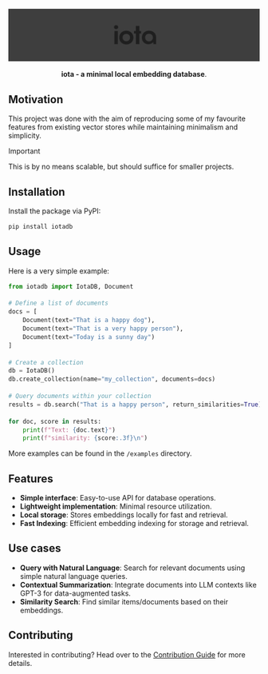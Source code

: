 <p align="center">
  <img src="assets/banner.png" alt="Iota logo">
</p>

<p align="center">
    <b>iota - a minimal local embedding database</b>. <br />
</p>

## Motivation

This project was done with the aim of reproducing some of my favourite features from existing vector stores while maintaining minimalism and simplicity.

> [!IMPORTANT]
> This is by no means scalable, but should suffice for smaller projects.

## Installation

Install the package via PyPI:

```bash
pip install iotadb
```

## Usage

Here is a very simple example:

```python
from iotadb import IotaDB, Document

# Define a list of documents
docs = [
    Document(text="That is a happy dog"),
    Document(text="That is a very happy person"),
    Document(text="Today is a sunny day")
]

# Create a collection
db = IotaDB()
db.create_collection(name="my_collection", documents=docs)

# Query documents within your collection
results = db.search("That is a happy person", return_similarities=True)

for doc, score in results:
    print(f"Text: {doc.text}")
    print(f"similarity: {score:.3f}\n")
```

More examples can be found in the `/examples` directory.

## Features

- **Simple interface**: Easy-to-use API for database operations.
- **Lightweight implementation**: Minimal resource utilization.
- **Local storage**: Stores embeddings locally for fast and retrieval.
- **Fast Indexing**: Efficient embedding indexing for storage and retrieval.

## Use cases

- **Query with Natural Language**: Search for relevant documents using simple natural language queries.
- **Contextual Summarization**: Integrate documents into LLM contexts like GPT-3 for data-augmented tasks.
- **Similarity Search**: Find similar items/documents based on their embeddings.

## Contributing

Interested in contributing? Head over to the [Contribution Guide](CONTRIBUTING.md) for more details.
